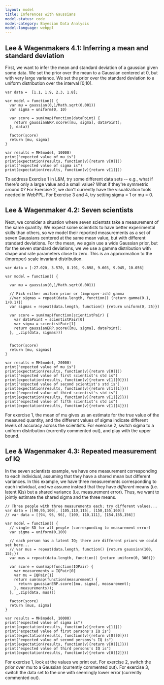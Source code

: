 ```yaml
---
layout: model
title: Inferences with Gaussians
model-status: code
model-category: Bayesian Data Analysis
model-language: webppl
---
```

<script src="http://web.stanford.edu/~erindb/webppl-viz/webppl.min.js"></script>  
<link rel="stylesheet" href="http://web.stanford.edu/~erindb/webppl-viz/viz.css">

## Lee & Wagenmakers 4.1: Inferring a mean and standard deviation

First, we want to infer the mean and standard deviation of a gaussian given some data.
We set the prior over the mean to a Gaussian centered at 0, but with very large variance.
We set the prior over the standard deviation to a uniform distribution over the interval [0,10]. 

    var data =  [1.1, 1.9, 2.3, 1.8];

    var model = function() {
      var mu = gaussian(0,1/Math.sqrt(0.001)) 
      var sigma = uniform(0, 10)

      var score = sum(map(function(dataPoint) {
        return gaussianERP.score([mu, sigma], dataPoint);
      }, data))

      factor(score)
      return [mu, sigma]
    }

    var results = MH(model, 10000)
    print("expected value of mu is")
    print(expectation(results, function(v){return v[0]}))
    print("expected value of sigma is")
    print(expectation(results, function(v){return v[1]}))

To address Exercise 1 in L&M, try some different data sets -- e.g., what if there's only a large value and a small value? What if they're symmetric around 0? For Exercise 2, we don't currently have the visualization tools needed in WebPPL. For Exercise 3 and 4, try setting sigma = 1 or mu = 0.

## Lee & Wagenmaker 4.2: Seven scientists

Next, we consider a situation where seven scientsts take a measurement of the same quantity. We expect some scientists to have better experimental skills than others, so we model their reported measurements as a set of seven Gaussians centered at the same mean value, but with different standard deviations. For the mean, we again use a wide Gaussian prior, but for the seven standard deviations, we we use a gamma distribution with shape and rate parameters close to zero. This is an approximation to the (improper) scale invariant distribution.

    var data = [-27.020, 3.570, 8.191, 9.898, 9.603, 9.945, 10.056]

    var model = function() {
  
      var mu = gaussian(0,1/Math.sqrt(0.001))
  
      // Pick either uniform prior or (improper-ish) gamma
      //var sigmas = repeat(data.length, function() {return gamma(0.1, 1/0.1)})
      var sigmas = repeat(data.length, function() {return uniform(0, 25)})
  
      var score = sum(map(function(scientistPair) {
        var dataPoint = scientistPair[0]
        var sigma = scientistPair[1]
        return gaussianERP.score([mu, sigma], dataPoint);
      }, _.zip(data, sigmas)))

  
      factor(score)
      return [mu, sigmas]
    }

    var results = MH(model, 20000)
    print("expected value of mu is")
    print(expectation(results, function(v){return v[0]}))
    print("expected value of first scientist's std is")
    print(expectation(results, function(v){return v[1][0]}))
    print("expected value of second scientist's std is")
    print(expectation(results, function(v){return v[1][1]}))
    print("expected value of third scientist's std is")
    print(expectation(results, function(v){return v[1][2]}))
    print("expected value of fifth scientist's std is")
    print(expectation(results, function(v){return v[1][4]}))    

For exercise 1, the mean of mu gives us an estimate for the true value of the measured quantity, and the different values of sigma indicate different levels of accuracy across the scientists. For exercise 2, switch sigma to a uniform distribution (currently commented out), and play with the upper bound.

## Lee & Wagenmaker 4.3: Repeated measurement of IQ

In the seven scientists example, we have one measurement corresponding to each individual, assuming that they have a shared mean but different variances.
In this example, we have three measurements corresponding to each individual, and we assume instead that they have *different* means (i.e. latent IQs) but a shared variance (i.e. measurement error).
Thus, we want to jointly estimate the shared sigma and the three means.

    // Three people with three measurements each; try different values...
    var data = [[90,95,100], [105,110,115], [150,155,160]]
    // var data = [[94, 95, 96], [109, 110,111], [154,155,156]]

    var model = function() {
      // single SD for all people (corresponding to measurement error)
      var sigma = uniform(0,100)

      // each person has a latent IQ; there are different priors we could set here...
      // var mus = repeat(data.length, function() {return gaussian(100, 15);})
      var mus = repeat(data.length, function() {return uniform(0, 300)})

      var score = sum(map(function(IQPair) {
        var measurements = IQPair[0]
        var mu = IQPair[1]
        return sum(map(function(measurement) {
          return gaussianERP.score([mu, sigma], measurement);
        }, measurements));
      }, _.zip(data, mus)))

      factor(score)
      return [mus, sigma]
    }

    var results = MH(model, 10000)
    print("expected value of sigma is")
    print(expectation(results, function(v){return v[1]}))
    print("expected value of first persons's IQ is")
    print(expectation(results, function(v){return v[0][0]}))
    print("expected value of second persons's IQ is")
    print(expectation(results, function(v){return v[0][1]}))
    print("expected value of third persons's IQ is")
    print(expectation(results, function(v){return v[0][2]}))

For exercise 1, look at the values we print out. For exercise 2, switch the prior over mu to a Gaussian (currently commented out). For exercise 3, switch the data set to the one with seemingly lower error (currently commented out).

